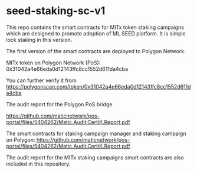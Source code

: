 # seed-staking-sc-v1
This repo contains the smart contracts for MITx token staking campaigns which are designed to promote adoption of ML SEED platform. It is simple lock staking in this version.

The first version of the smart contracts are deployed to Polygon Network.

MITx token on Polygon Network (PoS): 0x31042a4e66eda0d12143ffc8cc1552d611da4cba

You can further verify it from https://polygonscan.com/token/0x31042a4e66eda0d12143ffc8cc1552d611da4cba

The audit report for the Polygon PoS bridge

https://github.com/maticnetwork/pos-portal/files/5404262/Matic.Audit.CertiK.Report.pdf

The smart contracts for staking campaign manager and staking campaign on Polygon: https://github.com/maticnetwork/pos-portal/files/5404262/Matic.Audit.CertiK.Report.pdf


The audit report for the MITx staking campaigns smart contracts are also included in this repository.



